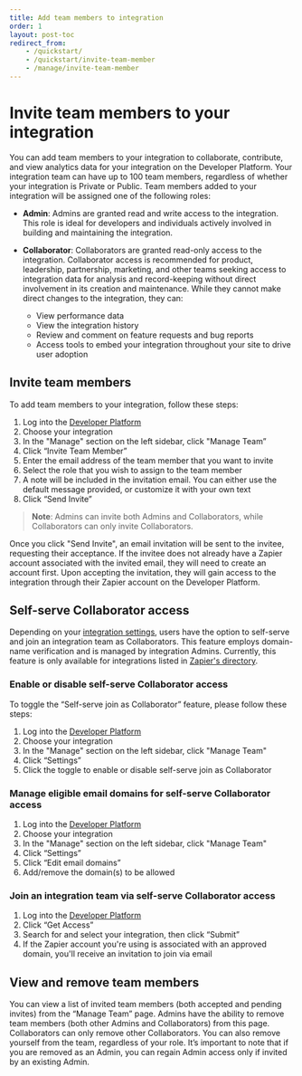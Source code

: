 ```yaml
---
title: Add team members to integration
order: 1
layout: post-toc
redirect_from: 
    - /quickstart/
    - /quickstart/invite-team-member
    - /manage/invite-team-member
---
```


# Invite team members to your integration

You can add team members to your integration to collaborate, contribute, and view analytics data for your integration on the Developer Platform. Your integration team can have up to 100 team members, regardless of whether your integration is Private or Public. Team members added to your integration will be assigned one of the following roles:

- **Admin**: Admins are granted read and write access to the integration. This role is ideal for developers and individuals actively involved in building and maintaining the integration.

- **Collaborator**: Collaborators are granted read-only access to the integration. Collaborator access is recommended for product, leadership, partnership, marketing, and other teams seeking access to integration data for analysis and record-keeping without direct involvement in its creation and maintenance. While they cannot make direct changes to the integration, they can:

    * View performance data
    * View the integration history
    * Review and comment on feature requests and bug reports
    * Access tools to embed your integration throughout your site to drive user adoption

## Invite team members

To add team members to your integration, follow these steps:

1. Log into the [Developer Platform](https://zapier.com/app/developer)
2. Choose your integration
3. In the "Manage" section on the left sidebar, click "Manage Team”
4. Click “Invite Team Member”
5. Enter the email address of the team member that you want to invite
6. Select the role that you wish to assign to the team member
7. A note will be included in the invitation email. You can either use the default message provided, or customize it with your own text
8. Click “Send Invite”

> **Note**: Admins can invite both Admins and Collaborators, while Collaborators can only invite Collaborators.

Once you click "Send Invite", an email invitation will be sent to the invitee, requesting their acceptance. If the invitee does not already have a Zapier account associated with the invited email, they will need to create an account first. Upon accepting the invitation, they will gain access to the integration through their Zapier account on the Developer Platform.

## Self-serve Collaborator access

Depending on your [integration settings](https://cdn.zappy.app/b2637f3ad910c36c4e8c8224c349beee.png), users have the option to self-serve and join an integration team as Collaborators. This feature employs domain-name verification and is managed by integration Admins. Currently, this feature is only available for integrations listed in [Zapier's directory](https://zapier.com/apps).

### Enable or disable self-serve Collaborator access

To toggle the “Self-serve join as Collaborator” feature, please follow these steps:
1. Log into the [Developer Platform](https://zapier.com/app/developer)
2. Choose your integration
3. In the "Manage" section on the left sidebar, click "Manage Team"
4. Click “Settings”
5. Click the toggle to enable or disable self-serve join as Collaborator

### Manage eligible email domains for self-serve Collaborator access
1. Log into the [Developer Platform](https://zapier.com/app/developer)
2. Choose your integration
3. In the "Manage" section on the left sidebar, click "Manage Team"
4. Click “Settings”
5. Click “Edit email domains”
6. Add/remove the domain(s) to be allowed

### Join an integration team via self-serve Collaborator access
1. Log into the [Developer Platform](https://zapier.com/app/developer)
2. Click “Get Access”
3. Search for and select your integration, then click “Submit”
4. If the Zapier account you're using is associated with an approved domain, you'll receive an invitation to join via email

## View and remove team members

You can view a list of invited team members (both accepted and pending invites) from the “Manage Team” page. Admins have the ability to remove team members (both other Admins and Collaborators) from this page. Collaborators can only remove other Collaborators. You can also remove yourself from the team, regardless of your role. It’s important to note that if you are removed as an Admin, you can regain Admin access only if invited by an existing Admin.